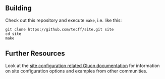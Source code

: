 ## Building

Check out this repository and execute `make`, i.e. like this:

    git clone https://github.com/tecff/site.git site
    cd site
    make

## Further Resources

Look at the [site configuration related Gluon documentation](http://gluon.readthedocs.org/en/v2015.1.2/user/site.html)
for information on site configuration options and examples from other communities.
